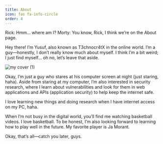 ```yaml
---
title: About
icon: fas fa-info-circle
order: 4
---
```


Rick: Hmm... where am I?
Morty: You know, Rick, I think we’re on the About page.

Hey there! I’m Yusuf, also known as T3chnocr4tX in the online world.
I’m a guy—honestly, I don’t really know much about myself. I think I’m a bit weird; I just find myself... oh no, let’s leave that aside.

![my cover (1)](https://github.com/user-attachments/assets/dd4bf7cf-7283-4e4f-b98d-9b02244feb5b)

Okay, I’m just a guy who stares at his computer screen at night (just staring, haha).
Aside from staring at my computer, I’m also interested in security research, where I learn about vulnerabilities and look for them in web applications and APIs (application security) to help keep the internet safe.

I love learning new things and doing research when I have internet access on my PC, haha.

When I’m not busy in the digital world, you’ll find me watching basketball videos. I love basketball. To be honest, I’m also looking forward to learning how to play well in the future. My favorite player is Ja Morant.

Okay, that’s all—catch you later, guys.
